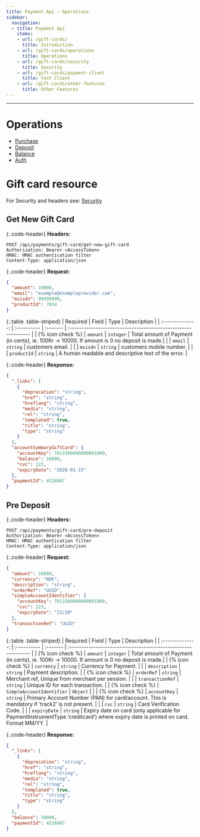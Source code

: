 ```yaml
---
title: Payment Api – Operations
sidebar:
  navigation:
  - title: Payment Api
    items:
    - url: /gift-cards/
      title: Introduction
    - url: /gift-cards/operations
      title: Operations
    - url: /gift-cards/security
      title: Security
    - url: /gift-cards/payment-client
      title: Test Client
    - url: /gift-cards/other-features
      title: Other Features
---
```


----

# Operations

* [Purchase][purchase]
* [Deposit][deposit]
* [Balance][balance]
* [Auth][auth]

# Gift card resource

For Security and headers see: [Security][security]

## Get New Gift Card

{:.code-header}
**Headers:**

```
POST /api/payments/gift-card/get-new-gift-card
Authorization: Bearer <AccessToken>
HMAC: HMAC authentication filter
Content-Type: application/json
```

{:.code-header}
**Request:**

```json
{
  "amount": 10000,
  "email": "example@exampleprovider.com",
  "msisdn": 99999999,
  "productId": 7854
}
```

{:.table .table-striped}
|     Required     | Field    | Type     | Description                                                    |
| :--------------: | :---------- | :------- | :------------------------------------------------------------- |
| {% icon check %} | `amount`    | `integer` | Total amount of Payment (in cents), ie. 100Kr -> 10000. If amount is 0 no deposit is made.|
|  | `email` | `string` | customers email.                           |
|  | `msisdn`   | `string` | customers mobile number.            |
|  | `productId`   | `string` | A human readable and descriptive text of the error.            |

{:.code-header}
**Response:**

```json
{
  "_links": [
    {
      "deprecation": "string",
      "href": "string",
      "hreflang": "string",
      "media": "string",
      "rel": "string",
      "templated": true,
      "title": "string",
      "type": "string"
    }
  ],
  "accountSummaryGiftCard": {
    "accountKey": 7013360000000001000,
    "balance": 10000,
    "cvc": 123,
    "expiryDate": "2020-01-15"
  },
  "paymentId": 4526987
}
```

## Pre Deposit

{:.code-header}
**Headers:**

```
POST /api/payments/gift-card/pre-deposit
Authorization: Bearer <AccessToken>
HMAC: HMAC authentication filter
Content-Type: application/json
```

{:.code-header}
**Request:**

```json
{
  "amount": 10000,
  "currency": "NOK",
  "description": "string",
  "orderRef": "UUID",
  "simpleAccountIdentifier": {
    "accountKey": 7013360000000001000,
    "cvc": 123,
    "expiryDate": "12/20"
  },
  "transactionRef": "UUID"
}
```

{:.table .table-striped}
|     Required     | Field    | Type     | Description                                                    |
| :--------------: | :---------- | :------- | :------------------------------------------------------------- |
| {% icon check %} | `amount`    | `integer` | Total amount of Payment (in cents), ie. 100Kr -> 10000. If amount is 0 no deposit is made.|
| {% icon check %} | `currency`  | `string` | Currency for Payment.                           |
|         | `description`      | `string` | Payment description.            |
| {% icon check %} | `orderRef`   | `string` | Merchant ref, Unique from merchant per session.  |
|        | `transactionRef`   | `string` | Unique ID for each transaction. |
| {% icon check %} | `SimpleAccountIdentifier`   | `Object` |  |
| {% icon check %} | `accountKey`   | `string` | Primary Account Number (PAN) for card/account. This is mandatory if ‘track2’ is not present. |
|        | `cvc`   | `string` | Card Verification Code. |
|        | `expiryDate`   | `string` | Expiry date on card (only applicable for PaymentInstrumentType ‘creditcard’) where expiry date is printed on card. Format MM/YY. |

{:.code-header}
**Response:**

```json
{
  "_links": [
    {
      "deprecation": "string",
      "href": "string",
      "hreflang": "string",
      "media": "string",
      "rel": "string",
      "templated": true,
      "title": "string",
      "type": "string"
    }
  ],
  "balance": 10000,
  "paymentId": 4526987
}
```

[security]: /gift-cards/security
[purchase]: /gift-cards/other-features#purchase
[deposit]: /gift-cards/other-features#deposit
[balance]: /gift-cards/other-features#balance
[auth]: /gift-cards/other-features#auth
